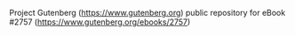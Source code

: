 Project Gutenberg (https://www.gutenberg.org) public repository for eBook #2757 (https://www.gutenberg.org/ebooks/2757)
